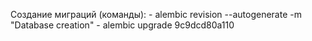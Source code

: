 Создание миграций (команды):
    - alembic revision --autogenerate -m "Database creation"
    - alembic upgrade 9c9dcd80a110